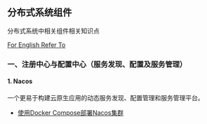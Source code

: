 ## 分布式系统组件

分布式系统中相关组件相关知识点

[For English Refer To](./README-en.md)

### 一、注册中心与配置中心（服务发现、配置及服务管理）

#### 1. Nacos

一个更易于构建云原生应用的动态服务发现、配置管理和服务管理平台。

- [使用Docker Compose部署Nacos集群](./01-Registry-and-ConfigCenter/01-Nacos/01-Nacos集群部署)

